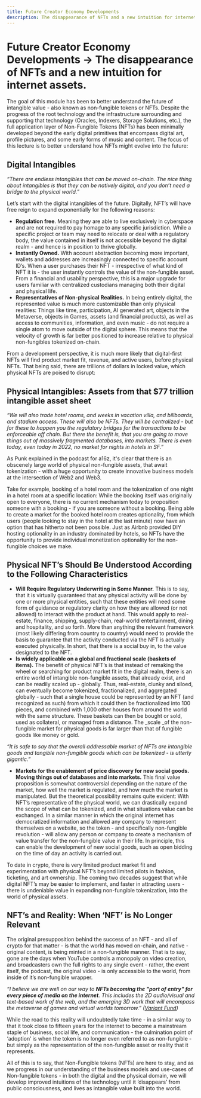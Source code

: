 ```yaml
---
title: Future Creator Economy Developments 
description: The disappearance of NFTs and a new intuition for internet assets.
---
```



# Future Creator Economy Developments → The disappearance of NFTs and a new intuition for internet assets.

The goal of this module has been to better understand the future of intangible value - also known as non-fungible tokens or NFTs. Despite the progress of the root technology and the infrastructure surrounding and supporting that technology (Oracles, Indexers, Storage Solutions, etc.), the full application layer of Non-Fungible Tokens (NFTs) has been minimally developed beyond the early digital primitives that encompass digital art, profile pictures, and some early forms of music and content. The focus of this lecture is to better understand how NFTs might evolve into the future: 

## Digital Intangibles

_“There are endless intangibles that can be moved on-chain. The nice thing about intangibles is that they can be natively digital, and you don’t need a bridge to the physical world.”_

Let’s start with the digital intangibles of the future. Digitally, NFT’s will have free reign to expand exponentially for the following reasons: 


* **Regulation free**. Meaning they are able to live exclusively in cyberspace and are not required to pay homage to any specific jurisdiction. While a specific project or team may need to relocate or deal with a regulatory body, the value contained in itself is not accessible beyond the digital realm - and hence is in position to thrive globally. 
* **Instantly Owned.** With account abstraction becoming more important, wallets and addresses are increasingly connected to specific account ID’s. When a user purchases their NFT - irrespective of what kind of NFT it is - the user instantly controls the value of the non-fungible asset. From a financial and usability perspective, this is a major upgrade for users familiar with centralized custodians managing both their digital and physical life. 
* **Representatives of Non-physical Realities.** In being entirely digital, the represented value is much more customizable than only physical realities: Things like time, participation, AI generated art, objects in the Metaverse, objects in Games, assets (and financial products), as well as access to communities, information, and even music - do not require a single atom to move outside of the digital sphere. This means that the velocity of growth is far better positioned to increase relative to physical non-fungibles tokenized on-chain. 

From a development perspective, it is much more likely that digital-first NFTs will find product market fit, revenue, and active users, before physical NFTs. That being said, there are trillions of dollars in locked value, which physical NFTs are poised to disrupt: 

## Physical Intangibles: Assets from that $77 trillion intangible asset sheet

_“We will also trade hotel rooms, and weeks in vacation villa, and billboards, and stadium access. These will also be NFTs. They will be centralized - but for these to happen you the regulatory bridges for the transactions to be enforceable off chain. But there the benefit is, that you are going to move things out of massively fragmented databases, into markets. There is even today, even today in 2022, no market for nights in hotels in SF.”_

As Punk explained in the podcast for a16z, it's clear that there is an obscenely large world of physical non-fungible assets, that await tokenization - with a huge opportunity to create innovative business models at the intersection of Web2 and Web3. 

Take for example, booking of a hotel room and the tokenization of one night in a hotel room at a specific location: While the booking itself was originally open to everyone, there is no current mechanism today to proposition someone with a booking - if you are someone without a booking. Being able to create a market for the booked hotel room creates optionality, from which users (people looking to stay in the hotel at the last minute) now have an option that has hitherto not been possible. Just as Airbnb provided DIY hosting optionality in an industry dominated by hotels, so NFTs have the opportunity to provide individual monetization optionality for the non-fungible choices we make. 

## Physical NFT’s Should Be Understood According to the Following Characteristics



* **Will Require Regulatory Underwriting in Some Manner.** This is to say, that it is virtually guaranteed that any physical activity will be done by one or more physical entities, such that these entities will need some form of guidance or regulatory clarity on how they are allowed (or not allowed) to interact with the product at hand. This would apply to real-estate, finance, shipping, supply-chain, real-world entertainment, dining and hospitality, and so forth. More than anything the relevant framework (most likely differing from country to country) would need to provide the basis to guarantee that the activity conducted via the NFT is actually executed physically. In short, that there is a social buy in, to the value designated to the NFT. 
* **Is widely applicable on a global and fractional scale (baskets of items).** The benefit of physical NFT’s is that instead of remaking the wheel or searching for product market fit in the digital realm, there is an entire world of intangible non-fungible assets, that already exist, and can be readily scaled up - globally. Thus, real-estate, clunky and siloed, can eventually become tokenized, fractionalized, and aggregated globally - such that a single house could be represented by an NFT (and recognized as such) from which it could then be fractionalized into 100 pieces, and combined with 1,000 other houses from around the world with the same structure. These baskets can then be bought or sold, used as collateral, or managed from a distance. The _scale _of the non-fungible market for physical goods is far larger than that of fungible goods like money or gold. 

_“It is safe to say that the overall addressable market of NFTs are intangible goods and tangible non-fungible goods which can be tokenized - is utterly gigantic.”_



* **Markets for the enablement of price discovery for new social goods. Moving things out of databases and into markets.** This final value proposition is somewhat controversial depending on the nature of the market, how well the market is regulated, and how much the market is manipulated. But the theoretical possibility remains quite evident: With NFT’s representative of the physical world, we can drastically expand the scope of what can be tokenized, and in what situations value can be exchanged. In a similar manner in which the original internet has democratized information and allowed any company to represent themselves on a website, so the token - and specifically non-fungible revolution - will allow any person or company to create a mechanism of value transfer for the non-fungible value in their life. In principle, this can enable the development of new social goods, such as open bidding on the time of day an activity is carried out. 

To date in crypto, there is very limited product market fit and experimentation with physical NFT’s beyond limited pilots in fashion, ticketing, and art ownership. The coming two decades suggest that while digital NFT’s may be easier to implement, and faster in attracting users - there is undeniable value in expanding non-fungible tokenization, into the world of physical assets. 

## NFT’s and Reality: When ‘NFT’ is No Longer Relevant

The original presupposition behind the success of an NFT - and all of crypto for that matter - is that the world has moved on-chain, and native - original content, is being minted in a non-fungible manner. That is to say, gone are the days when YouTube controls a monopoly on video creation, and broadcasters own the full rights to any single event - rather, the event itself, the podcast, the original video - is only accessible to the world, from inside of it’s non-fungible wrapper. 

_“I believe we are well on our way to **NFTs becoming the "port of entry" for every piece of media on the internet**. This includes the 2D audio/visual and text-based work of the web, and the emerging 3D work that will encompass the metaverse of games and virtual worlds tomorrow.” ([Variant Fund](https://variant.mirror.xyz/T8kdtZRIgy_srXB5B06L8vBqFHYlEBcv6ae2zR6Y_eo))_

While the road to this reality will undoubtedly take time - in a similar way to that it took close to fifteen years for the internet to become a mainstream staple of business, social life, and communication - the culmination point of ‘adoption’ is when the token is no longer even referred to as non-fungible - but simply as the representation of the non-fungible asset or reality that it represents. 

All of this is to say, that Non-Fungible tokens (NFTs) are here to stay, and as we progress in our understanding of the business models and use-cases of Non-fungible tokens - in both the digital and the physical domain, we will develop improved intuitions of the technology until it ‘disappears’ from public consciousness, and lives as intangible value built into the world. 
